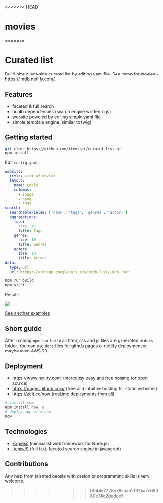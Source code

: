<<<<<<< HEAD
# movies
=======
# Curated list

Build nice client-side curated list by editing yaml file.
See demo for movies - https://imdb.netlify.com/.

## Features

- faceted & full search
- no db dependencies (search engine written in js)
- website powered by editing simple yaml file
- simple template engine (similar to twig)

## Getting started

```bash
git clone https://github.com/itemsapi/curated-list.git
npm install
```

Edit `config.yaml`:

```yaml
website:
  title: List of movies
  layout: 
    name: table
    columns: 
      - image
      - name
      - tags
search:
  searchableFields: ['name', 'tags', 'genres', 'actors']
  aggregations:
    tags: 
      size: 15
      title: Tags
    genres: 
      size: 10
      title: Genres
    actors: 
      size: 10
      title: Actors
data:
  type: url
  url: https://storage.googleapis.com/imdb-list/imdb.json
```

```bash
npm run build
npm start
```

Result:

![](https://media.giphy.com/media/xUPGceuCLz8yFbu4Ew/giphy.gif)

[See another examples](examples.md)

## Short guide

After running `npm run build` all html, css and js files are generated in `docs` folder. 
You can use `docs` files for github pages or netlify deployment or maybe even AWS S3. 

## Deployment

- https://www.netlify.com/ (incredibly easy and free hosting for open source)
- https://pages.github.com/ (free and intuitive hosting for static websites)
- https://zeit.co/now (realtime deployments from cli)

```bash
# install now
npm install now -g
# deploy app with now 
now
```

## Technologies

- [Express](https://github.com/expressjs/express) (minimalist web framework for Node.js)
- [ItemsJS](https://github.com/itemsapi/itemsjs) (full text, faceted search engine in javascript)

## Contributions

Any help from talented people with design or programming skills is very welcome.
>>>>>>> 0044e7728e78daa52f32ba7c68d80e38c2dedee5
